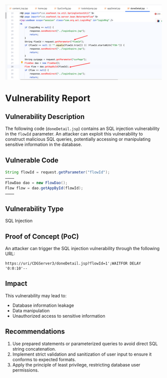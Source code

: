 ![image-20250116160045398](./assets/image-20250116160045398.png)



# Vulnerability Report

## Vulnerability Description

The following code (`doneDetail.jsp`) contains an SQL injection vulnerability in the `flowId` parameter. An attacker can exploit this vulnerability to construct malicious SQL queries, potentially accessing or manipulating sensitive information in the database.

## Vulnerable Code

```java
String flowId = request.getParameter("flowId");
…………
FlowDao dao = new FlowDao();
Flow flow = dao.getAppById(flowId);
…………
```

## Vulnerability Type

SQL Injection

## Proof of Concept (PoC)

An attacker can trigger the SQL injection vulnerability through the following URL:

```
https://uri/CDGServer3/doneDetail.jsp?flowId=1';WAITFOR DELAY '0:0:10'--
```

## Impact

This vulnerability may lead to:

- Database information leakage
- Data manipulation
- Unauthorized access to sensitive information

## Recommendations

1. Use prepared statements or parameterized queries to avoid direct SQL string concatenation.
2. Implement strict validation and sanitization of user input to ensure it conforms to expected formats.
3. Apply the principle of least privilege, restricting database user permissions.
